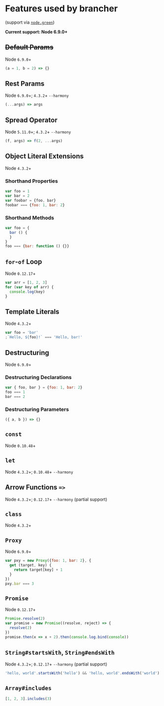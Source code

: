 # Features used by brancher

(support via [`node.green`](http://node.green))

**Current support: Node 6.9.0+**

## ~~Default Params~~
Node `6.9.0`+
```js
(a = 1, b = 2) => {}
```

## Rest Params
Node `6.9.0`+; `4.3.2`+ `--harmony`
```js
(...args) => args
```

## Spread Operator
Node `5.11.0`+; `4.3.2`+ `--harmony`
```js
(f, args) => f(2, ...args)
```
## Object Literal Extensions
Node `4.3.2`+
### Shorthand Properties
```js
var foo = 1
var bar = 2
var foobar = {foo, bar}
foobar === {foo: 1, bar: 2}
```
### Shorthand Methods
```js
var foo = {
  bar () {
  }
}
foo === {bar: function () {}}
```

## `for`-`of` Loop
Node `0.12.17`+
```js
var arr = [1, 2, 3]
for (var key of arr) {
  console.log(key)
}
```
## Template Literals
Node `4.3.2`+
```js
var foo = 'bar'
;`Hello, ${foo}!` === 'Hello, bar!'
```
## Destructuring
Node `6.9.0`+
### Destructuring Declarations
```js
var { foo, bar } = {foo: 1, bar: 2}
foo === 1
bar === 2
```
### Destructuring Parameters
```js
({ a, b }) => {}
```
## `const`
Node `0.10.48`+
## `let`
Node `4.3.2`+; `0.10.48`+ `--harmony`
## Arrow Functions `=>`
Node `4.3.2`+; `0.12.17`+ `--harmony` (partial support)
## `class`
Node `4.3.2`+
## `Proxy`
Node `6.9.0`+
```js
var pxy = new Proxy({foo: 1, bar: 2}, {
  get (target, key) {
    return target[key] + 1
  }
})
pxy.bar === 3
```
## `Promise`
Node `0.12.17`+
```js
Promise.resolve(2)
var promise = new Promise((resolve, reject) => {
  resolve(2)
})
promise.then(x => x + 2).then(console.log.bind(console))
```
## `String#startsWith`, `String#endsWith`
Node `4.3.2`+; `0.12.17`+ `--harmony` (partial support)
```js
'hello, world'.startsWith('hello') && 'hello, world'.endsWith('world')
```
## `Array#includes`

```js
[1, 2, 3].includes(3)
```
